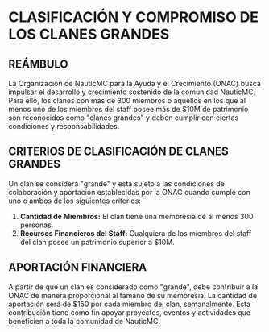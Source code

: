 # CLASIFICACIÓN Y COMPROMISO DE LOS CLANES GRANDES

## REÁMBULO

La Organización de NauticMC para la Ayuda y el Crecimiento (ONAC) busca impulsar el desarrollo y crecimiento sostenido de la comunidad NauticMC. Para ello, los clanes con más de 300 miembros o aquellos en los que al menos uno de los miembros del staff posee más de $10M de patrimonio son reconocidos como "clanes grandes" y deben cumplir con ciertas condiciones y responsabilidades.

## CRITERIOS DE CLASIFICACIÓN DE CLANES GRANDES

Un clan se considera "grande" y está sujeto a las condiciones de colaboración y aportación establecidas por la ONAC cuando cumple con uno o ambos de los siguientes criterios:

1. **Cantidad de Miembros:** El clan tiene una membresía de al menos 300 personas.
2. **Recursos Financieros del Staff:** Cualquiera de los miembros del staff del clan posee un patrimonio superior a $10M.

## APORTACIÓN FINANCIERA

A partir de que un clan es considerado como "grande", debe contribuir a la ONAC de manera proporcional al tamaño de su membresía. La cantidad de aportación será de $150 por cada miembro del clan, semanalmente. Esta contribución tiene como fin apoyar proyectos, eventos y actividades que beneficien a toda la comunidad de NauticMC.
